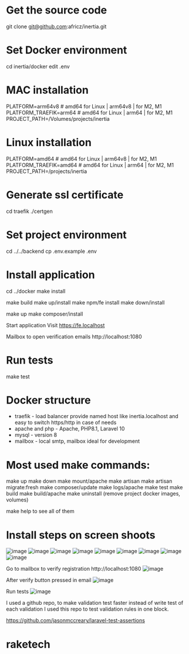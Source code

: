 # Get the source code
git clone git@github.com:africz/inertia.git

# Set Docker environment
cd inertia/docker
edit .env

# MAC installation
PLATFORM=arm64v8 # amd64 for Linux | arm64v8 | for M2, M1
PLATFORM_TRAEFIK=arm64 # amd64 for Linux | arm64 | for M2, M1
PROJECT_PATH=/Volumes/projects/inertia

# Linux installation
PLATFORM=amd64 # amd64 for Linux | arm64v8 | for M2, M1
PLATFORM_TRAEFIK=amd64 # amd64 for Linux | arm64 | for M2, M1
PROJECT_PATH=/projects/inertia

# Generate ssl certificate
cd traefik
./certgen

# Set project environment
cd ../../backend
cp .env.example .env
# Install application 
cd ../docker
make install


make build 
make up/install
make npm/fe install
make down/install

make up
make composer/install



Start application 
Visit https://fe.localhost

Mailbox to open verification emails
http://localhost:1080



# Run tests

make test

# Docker structure

- traefik        - load balancer provide named host like inertia.localhost
                   and easy to switch https/http in case of needs
- apache and php - Apache, PHP8.1, Laravel 10
- mysql          - version 8 
- mailbox        - local smtp, mailbox ideal for development 

# Most used make commands:

make up
make down
make mount/apache
make artisan
make artisan migrate:fresh
make composer/update 
make logs/apache
make test
make build
make build/apache
make uninstall (remove project docker images, volumes)

make help to see all of them

# Install steps on screen shoots
![image](https://github.com/africz/inertia/assets/5225210/3a96b771-bb4c-4835-a893-2c1223c8658a)
![image](https://github.com/africz/inertia/assets/5225210/2675b35f-4bda-4687-9682-8c65326ec47f)
![image](https://github.com/africz/inertia/assets/5225210/5876f50e-0c16-471a-9efa-84e6ea8c8a25)
![image](https://github.com/africz/inertia/assets/5225210/a26f0ae8-1b4d-4bc9-b0db-aeb1cd7de5d2)
![image](https://github.com/africz/inertia/assets/5225210/e589138c-e89d-4f54-abcf-91fe9b857d1c)
![image](https://github.com/africz/inertia/assets/5225210/ba88f691-45bb-43a2-8138-304755f7bc1a)
![image](https://github.com/africz/inertia/assets/5225210/6d5c33a0-8ab4-466e-9b3c-b4ab7b6a24e8)
![image](https://github.com/africz/inertia/assets/5225210/7a6a1e6a-47e6-4a31-a9a5-c8eb57ed00c1)
![image](https://github.com/africz/inertia/assets/5225210/e80bc455-e64f-4949-9f6f-d6734359468d)

Go to mailbox to verify registration
http://localhost:1080
![image](https://github.com/africz/inertia/assets/5225210/82bb13d5-74bf-4645-8e08-412f1fbb63c2)

After verify button pressed in email
![image](https://github.com/africz/inertia/assets/5225210/35b99e5f-aae3-4662-8f03-eceba9d9a42d)

Run tests
![image](https://github.com/africz/inertia/assets/5225210/59a51f27-bb93-4d5d-8fd6-184f43d5ff2c)


I used a github repo, to make validation test faster instead of write test of each validation 
I used this repo to test validation rules in one block.

https://github.com/jasonmccreary/laravel-test-assertions



# raketech
